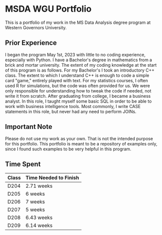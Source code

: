 # MSDA WGU Portfolio
This is a portfolio of my work in the MS Data Analysis degree program at Western Governors University. 

## Prior Experience
I began the program May 1st, 2023 with little to no coding experience, especially with Python. I have a Bachelor's degree in mathematics from a brick and mortar university. The extent of my coding knowledge at the start of this program is as follows. For my Bachelor's I took an introductory C++ class. The extent to which I understand C++ is enough to code a simple card "game," entirely played with text. For my statistics courses, I often used R for simulations, but the code was often provided for us. We were only responsible for understanding how to tweak the code if needed, not write it from scratch. After graduating from college, I became a business analyst. In this role, I taught myself some basic SQL in order to be able to work with business intelligence tools. Most commonly, I write CASE statements in this role, but never had any need to perform JOINs.

## Important Note
Please do not use my work as your own. That is not the intended purpose for this portfolio. This portfolio is meant to be a repository of examples only, since I found such examples to be very helpful in this program.

## Time Spent
| Class       | Time Needed to Finish |
| ----------- | ----------------------|
| D204        | 2.71 weeks            |
| D205        | 6 weeks               |
| D206        | 7 weeks               |
| D207        | 5 weeks               |
| D208        | 6.43 weeks            |
| D209        | 6.14 weeks            |
